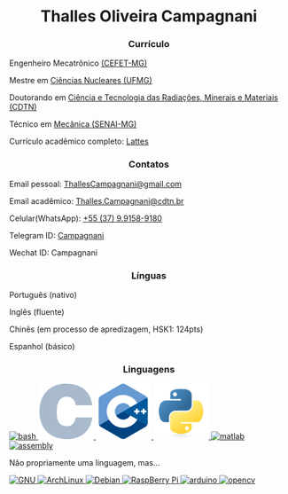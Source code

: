 <h1 align="center">Thalles Oliveira Campagnani</h1>

<h3 align="center">Currículo</h3>

Engenheiro Mecatrônico [(CEFET-MG)](https://www.eng-mecatronica.divinopolis.cefetmg.br)

Mestre em [Ciências Nucleares (UFMG)](http://nuclear.ufmg.br)

Doutorando em [Ciência e Tecnologia das Radiações, Minerais e Materiais (CDTN)](https://www.gov.br/cdtn/pt-br/ensino/mestrado-e-doutorado)

Técnico em [Mecânica (SENAI-MG)](https://www.fiemg.com.br/unidades/senai-divinopolis-cfp-anielo-greco)

Currículo acadêmico completo: [Lattes](http://Lattes.CNPq.br/9804313355470338)

<h3 align="center">Contatos</h3>

Email pessoal: <ThallesCampagnani@gmail.com>

Email acadêmico: <Thalles.Campagnani@cdtn.br>

Celular(WhatsApp): [+55 (37) 9.9158-9180](https://api.whatsapp.com/send?phone=553791589180&text=Oi!%20Achei%20seu%20numero%20pelo%20GitHub!)

Telegram ID: [Campagnani](https://t.me/Campagnani)

Wechat ID: Campagnani


<h3 align="center">Línguas</h3>

Português (nativo)

Inglês (fluente)

Chinês (em processo de apredizagem, HSK1: 124pts)

Espanhol (básico)

<h3 align="center">Linguagens</h3>

<p align="left">
    <a href="https://www.gnu.org/software/bash/" target="_blank"> <img src="https://bashlogo.com/img/symbol/png/full_colored_light.png" alt="bash" width="90" height="100"/> </a> 
    <a href="https://www.cprogramming.com/" target="_blank"> <img src="https://raw.githubusercontent.com/devicons/devicon/master/icons/c/c-original.svg" alt="c" width="100" height="100"/> </a> 
    <a href="https://www.w3schools.com/cpp/" target="_blank"> <img src="https://raw.githubusercontent.com/devicons/devicon/master/icons/cplusplus/cplusplus-original.svg" alt="cplusplus" width="100" height="100"/> </a> 
    <a href="https://www.python.org" target="_blank"> <img src="https://raw.githubusercontent.com/devicons/devicon/master/icons/python/python-original.svg" alt="python" width="100" height="100"/> </a> 
    <a href="https://www.mathworks.com/" target="_blank"> <img src="https://upload.wikimedia.org/wikipedia/commons/2/21/Matlab_Logo.png" alt="matlab" width="100" height="100"/> </a>
    <a href="https://riscv.org/" target="_blank"> <img src="https://user-images.githubusercontent.com/103866722/177873824-ac727cae-29d5-406d-87de-93bb2bf21f02.png" alt="assembly" width="100" height="100"/> </a> 
</p>



Não propriamente uma linguagem, mas...

<p align="left">
    <a href="https://www.gnu.org/" target="_blank"> <img src="https://cdn-icons-png.flaticon.com/512/3544/3544726.png" alt="GNU" width="100" height="100"/> </a> 
    <a href="https://archlinux.org/" target="_blank"> <img src="https://static-00.iconduck.com/assets.00/archlinux-icon-512x487-it9kinf7.png" alt="ArchLinux" width="100" height="100"/> </a> 
    <a href="https://www.debian.org/" target="_blank"> <img src="https://cdn.icon-icons.com/icons2/2415/PNG/512/debian_original_logo_icon_146566.png" alt="Debian" width="100" height="100"/> </a> 
    <a href="https://www.raspberrypi.org/ " target="_blank"> <img src="https://static-00.iconduck.com/assets.00/raspberry-pi-icon-401x512-bpbl9uq8.png" alt="RaspBerry Pi" width="80" height="100"/> </a> 
    <a href="https://www.arduino.cc/" target="_blank"> <img src="https://cdn.worldvectorlogo.com/logos/arduino-1.svg" alt="arduino" width="100" height="100"/> </a> 
    <a href="https://opencv.org/" target="_blank"> <img src="https://www.vectorlogo.zone/logos/opencv/opencv-icon.svg" alt="opencv" width="100" height="100"/> </a> 
</p>

